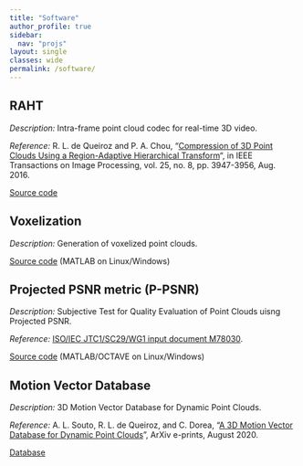 ```yaml
---
title: "Software"
author_profile: true
sidebar:
  nav: "projs"
layout: single
classes: wide
permalink: /software/
---
```


## RAHT

_Description:_ Intra-frame point cloud codec for real-time 3D video.

_Reference:_ R. L. de Queiroz and P. A. Chou, “[Compression of 3D Point Clouds Using a Region-Adaptive Hierarchical Transform](http://queiroz.divp.org/papers/ieee_tip_raht3d.pdf)“, in IEEE Transactions on Image Processing, vol. 25, no. 8, pp. 3947-3956, Aug. 2016.

[Source code](https://github.com/digitalivp/RAHT)

## Voxelization

_Description:_ Generation of voxelized point clouds.

[Source code](https://github.com/digitalivp/Voxelization) (MATLAB on Linux/Windows)

## Projected PSNR metric (P-PSNR)

_Description:_ Subjective Test for Quality Evaluation of Point Clouds uisng Projected PSNR.

_Reference:_ [ISO/IEC JTC1/SC29/WG1 input document M78030](https://github.com/digitalivp/ProjectedPSNR/blob/master/wg1m78030.pdf).

[Source code](https://github.com/digitalivp/ProjectedPSNR) (MATLAB/OCTAVE on Linux/Windows)

## Motion Vector Database

_Description:_ 3D Motion Vector Database for Dynamic Point Clouds.

_Reference:_ A. L. Souto, R. L. de Queiroz, and C. Dorea,
“[A 3D Motion Vector Database for Dynamic Point Clouds](https://arxiv.org/abs/2008.08438)”, ArXiv e-prints, August 2020.

[Database](https://queiroz.divp.org/data/motionVectorDatabase.zip)
